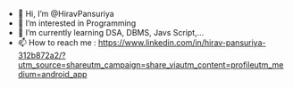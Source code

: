 - 👋 Hi, I’m @HiravPansuriya
- 👀 I’m interested in Programming
- 🌱 I’m currently learning DSA, DBMS, Javs Script,...
- 📫 How to reach me : https://www.linkedin.com/in/hirav-pansuriya-312b872a2/?utm_source=shareutm_campaign=share_viautm_content=profileutm_medium=android_app


<!---
HiravPansuriya/HiravPansuriya is a ✨ special ✨ repository because its `README.md` (this file) appears on your GitHub profile.
You can click the Preview link to take a look at your changes.
--->
